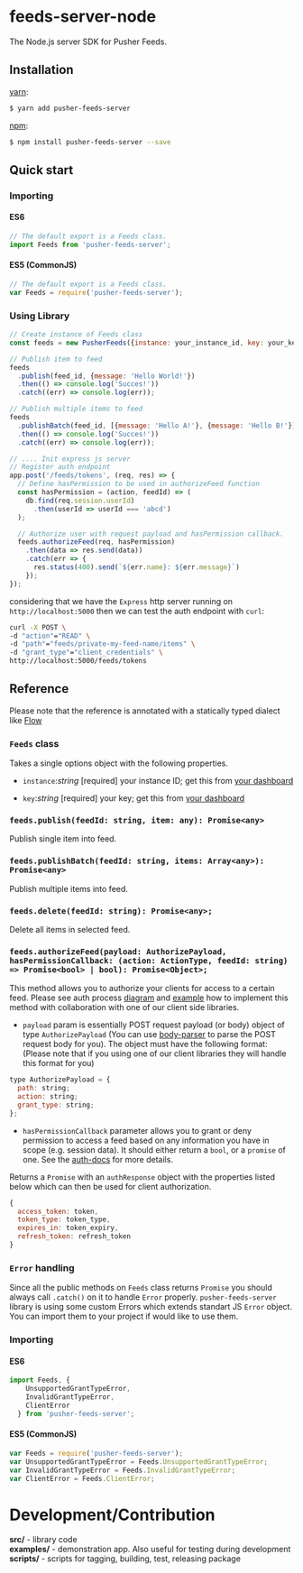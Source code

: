 # feeds-server-node

The Node.js server SDK for Pusher Feeds.

## Installation

[yarn](https://yarnpkg.com/):

```sh
$ yarn add pusher-feeds-server
```

[npm](https://www.npmjs.com/):

```sh
$ npm install pusher-feeds-server --save
```

## Quick start

### Importing

#### ES6
```js
// The default export is a Feeds class.
import Feeds from 'pusher-feeds-server';
```

#### ES5 (CommonJS)
```js
// The default export is a Feeds class.
var Feeds = require('pusher-feeds-server');
```

### Using Library
```js
// Create instance of Feeds class
const feeds = new PusherFeeds({instance: your_instance_id, key: your_key});

// Publish item to feed
feeds
  .publish(feed_id, {message: 'Hello World!'})
  .then(() => console.log('Succes!'))
  .catch((err) => console.log(err));

// Publish multiple items to feed
feeds
  .publishBatch(feed_id, [{message: 'Hello A!'}, {message: 'Hello B!'}])
  .then(() => console.log('Succes!'))
  .catch((err) => console.log(err));

// .... Init express js server
// Register auth endpoint
app.post('/feeds/tokens', (req, res) => {
  // Define hasPermission to be used in authorizeFeed function
  const hasPermission = (action, feedId) => (
    db.find(req.session.userId)
      .then(userId => userId === 'abcd')
  );

  // Authorize user with request payload and hasPermission callback.
  feeds.authorizeFeed(req, hasPermission)
    .then(data => res.send(data))
    .catch(err => {
      res.status(400).send(`${err.name}: ${err.message}`)
    });
});
```

considering that we have the `Express` http server running on `http://localhost:5000` then we can test the auth endpoint with `curl`:
```sh
curl -X POST \
-d "action"="READ" \
-d "path"="feeds/private-my-feed-name/items" \
-d "grant_type"="client_credentials" \
http://localhost:5000/feeds/tokens
```

## Reference

Please note that the reference is annotated with a statically typed dialect like [Flow](https://flow.org/)

### `Feeds` class

Takes a single options object with the following properties.

- `instance`:<i>string</i> [required] your instance ID; get this from [your
  dashboard](https://dash.pusher.com)

- `key`:<i>string</i> [required] your key; get this from [your
  dashboard](https://dash.pusher.com)

### `feeds.publish(feedId: string, item: any): Promise<any>`

Publish single item into feed.

### `feeds.publishBatch(feedId: string, items: Array<any>): Promise<any>`

Publish multiple items into feed.

### `feeds.delete(feedId: string): Promise<any>;`

Delete all items in selected feed.

### `feeds.authorizeFeed(payload: AuthorizePayload, hasPermissionCallback: (action: ActionType, feedId: string) => Promise<bool> | bool): Promise<Object>;`

This method allows you to authorize your clients for access to a certain feed. Please see auth process [diagram](https://pusher.com/docs/authenticating_users#authentication_process) and [example](https://github.com/pusher/feeds-auth-example-app) how to implement this method with collaboration with one of our client side libraries.

- `payload` param is essentially POST request payload (or body) object of type `AuthorizePayload` (You can use [body-parser](https://github.com/expressjs/body-parser) to parse the POST request body for you). The object must have the following format: (Please note that if you using one of our client libraries they will handle this format for you)

```js
type AuthorizePayload = {
  path: string;
  action: string;
  grant_type: string;
};
```

- `hasPermissionCallback` parameter allows you to grant or deny permission to access a feed based on any information you have in scope (e.g. session data). It should either return a `bool`, or a `promise` of one. See the [auth-docs](https://pusher.com/docs/authenticating_users#authentication_process) for more details.

Returns a `Promise` with an `authResponse` object with the properties listed below which can then be used for client authorization.

```js
{
  access_token: token,
  token_type: token_type,
  expires_in: token_expiry,
  refresh_token: refresh_token
}
```

### `Error` handling

Since all the public methods on `Feeds` class returns `Promise` you should always call `.catch()` on it to handle `Error` properly. `pusher-feeds-server` library is using some custom Errors which extends standart JS `Error` object. You can import them to your project if would like to use them.

### Importing

#### ES6
```js
import Feeds, {
    UnsupportedGrantTypeError,
    InvalidGrantTypeError,
    ClientError
  } from 'pusher-feeds-server';
```

#### ES5 (CommonJS)
```js
var Feeds = require('pusher-feeds-server');
var UnsupportedGrantTypeError = Feeds.UnsupportedGrantTypeError;
var InvalidGrantTypeError = Feeds.InvalidGrantTypeError;
var ClientError = Feeds.ClientError;
```

# Development/Contribution
<strong>src/</strong> - library code</br>
<strong>examples/</strong> - demonstration app. Also useful for testing during development</br>
<strong>scripts/</strong> - scripts for tagging, building, test, releasing package
